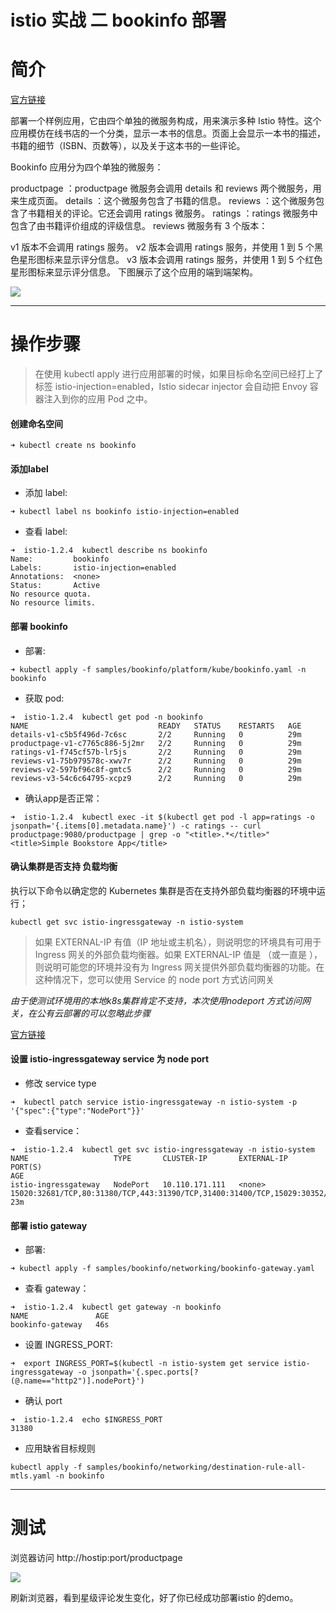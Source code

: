 # istio 实战 二 bookinfo 部署
 
# 简介
[官方链接](https://istio.io/zh/docs/examples/bookinfo/)

部署一个样例应用，它由四个单独的微服务构成，用来演示多种 Istio 特性。这个应用模仿在线书店的一个分类，显示一本书的信息。页面上会显示一本书的描述，书籍的细节（ISBN、页数等），以及关于这本书的一些评论。

Bookinfo 应用分为四个单独的微服务：

productpage ：productpage 微服务会调用 details 和 reviews 两个微服务，用来生成页面。
details ：这个微服务包含了书籍的信息。
reviews ：这个微服务包含了书籍相关的评论。它还会调用 ratings 微服务。
ratings ：ratings 微服务中包含了由书籍评价组成的评级信息。
reviews 微服务有 3 个版本：

v1 版本不会调用 ratings 服务。
v2 版本会调用 ratings 服务，并使用 1 到 5 个黑色星形图标来显示评分信息。
v3 版本会调用 ratings 服务，并使用 1 到 5 个红色星形图标来显示评分信息。
下图展示了这个应用的端到端架构。

![](https://istio.io/docs/examples/bookinfo/withistio.svg)

-------

# 操作步骤
> 在使用 kubectl apply 进行应用部署的时候，如果目标命名空间已经打上了标签 istio-injection=enabled，Istio sidecar injector 会自动把 Envoy 容器注入到你的应用 Pod 之中。

#### 创建命名空间
```
➜ kubectl create ns bookinfo
```


#### 添加label
- 添加 label:
```
➜ kubectl label ns bookinfo istio-injection=enabled
```

- 查看 label:
```
➜  istio-1.2.4  kubectl describe ns bookinfo
Name:         bookinfo
Labels:       istio-injection=enabled
Annotations:  <none>
Status:       Active
No resource quota.
No resource limits.
```

#### 部署 bookinfo

- 部署:
```
➜ kubectl apply -f samples/bookinfo/platform/kube/bookinfo.yaml -n bookinfo
```

- 获取 pod:
```
➜  istio-1.2.4  kubectl get pod -n bookinfo
NAME                             READY   STATUS    RESTARTS   AGE
details-v1-c5b5f496d-7c6sc       2/2     Running   0          29m
productpage-v1-c7765c886-5j2mr   2/2     Running   0          29m
ratings-v1-f745cf57b-lr5js       2/2     Running   0          29m
reviews-v1-75b979578c-xwv7r      2/2     Running   0          29m
reviews-v2-597bf96c8f-gmtc5      2/2     Running   0          29m
reviews-v3-54c6c64795-xcpz9      2/2     Running   0          29m
```

- 确认app是否正常：
```
➜  istio-1.2.4  kubectl exec -it $(kubectl get pod -l app=ratings -o jsonpath='{.items[0].metadata.name}') -c ratings -- curl productpage:9080/productpage | grep -o "<title>.*</title>"
<title>Simple Bookstore App</title>
```

#### 确认集群是否支持 负载均衡

执行以下命令以确定您的 Kubernetes 集群是否在支持外部负载均衡器的环境中运行；
```
kubectl get svc istio-ingressgateway -n istio-system
```

> 如果 EXTERNAL-IP 有值（IP 地址或主机名），则说明您的环境具有可用于 Ingress 网关的外部负载均衡器。如果 EXTERNAL-IP 值是 <none>（或一直是 <pending> ），则说明可能您的环境并没有为 Ingress 网关提供外部负载均衡器的功能。在这种情况下，您可以使用 Service 的 node port 方式访问网关

*由于使测试环境用的本地k8s集群肯定不支持，本次使用nodeport 方式访问网关，在公有云部署的可以忽略此步骤*

[官方链接](https://istio.io/zh/docs/tasks/traffic-management/ingress/#使用外部负载均衡器时确定-ip-和端口)

#### 设置 istio-ingressgateway service 为 node port 
- 修改 service type
```
➜  kubectl patch service istio-ingressgateway -n istio-system -p '{"spec":{"type":"NodePort"}}'
```

- 查看service：
```
➜  istio-1.2.4  kubectl get svc istio-ingressgateway -n istio-system
NAME                   TYPE       CLUSTER-IP       EXTERNAL-IP   PORT(S)                                                                                                                                      AGE
istio-ingressgateway   NodePort   10.110.171.111   <none>        15020:32681/TCP,80:31380/TCP,443:31390/TCP,31400:31400/TCP,15029:30352/TCP,15030:31338/TCP,15031:31328/TCP,15032:30977/TCP,15443:31688/TCP   23m
```

#### 部署 istio gateway
- 部署:
```
➜ kubectl apply -f samples/bookinfo/networking/bookinfo-gateway.yaml
```

- 查看 gateway：
```
➜  istio-1.2.4  kubectl get gateway -n bookinfo
NAME               AGE
bookinfo-gateway   46s
```

- 设置 INGRESS_PORT:
```
➜  export INGRESS_PORT=$(kubectl -n istio-system get service istio-ingressgateway -o jsonpath='{.spec.ports[?(@.name=="http2")].nodePort}')
```

- 确认 port
```
➜  istio-1.2.4  echo $INGRESS_PORT
31380
```

- 应用缺省目标规则

```
kubectl apply -f samples/bookinfo/networking/destination-rule-all-mtls.yaml -n bookinfo
```
-------

# 测试
浏览器访问 http://hostip:port/productpage

![](https://github.com/xiliangMa/mscloud/blob/master/images/istio/istio-bookinfo-product.png)


刷新浏览器，看到星级评论发生变化，好了你已经成功部署istio 的demo。



 
